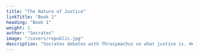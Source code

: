 ```yaml
---
title: "The Nature of Justice"
linkTitle: "Book 1"
heading: "Book 1"
weight: 1
author: "Socrates"
image: "/covers/republic.jpg"
description: "Socrates debates with Thrasymachus on what justice is. He ends up explaining that Justice is the dharma of society"
---
```



<!-- δικαιοσύνην dikayosunin -->